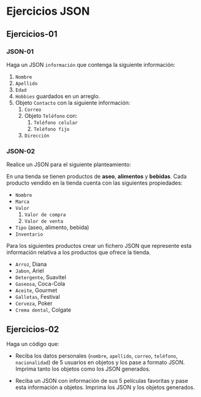 # Ejercicios JSON

## Ejercicios-01

### JSON-01

Haga un JSON `información` que contenga la siguiente información:

1. `Nombre`
2. `Apellido`
3. `Edad`
4. `Hobbies` guardados en un arreglo.
5. Objeto `Contacto` con la siguiente información:
    1. `Correo`
    2. Objeto `Teléfono` con:
        1. `Teléfono celular`
        2. `Teléfono fijo`
    3. `Dirección`

### JSON-02

Realice un JSON para el siguiente planteamiento:

En una tienda se tienen productos de **aseo**, **alimentos** y **bebidas**. Cada producto vendido en la tienda cuenta con las siguientes propiedades:

* `Nombre`
* `Marca`
* `Valor`
    1. `Valor de compra`
    2. `Valor de venta`
* `Tipo` (aseo, alimento, bebida)
* `Inventario`

Para los siguientes productos crear un fichero JSON que represente esta información relativa a los productos que ofrece la tienda.

* `Arroz`, Diana
* `Jabon`, Ariel
* `Detergente`, Suavitel
* `Gaseosa`, Coca-Cola
* `Aceite`, Gourmet
* `Galletas`, Festival
* `Cerveza`, Poker
* `Crema dental`, Colgate

## Ejercicios-02

Haga un código que:

* Reciba los datos personales (`nombre`, `apellido`, `correo`, `teléfono`, `nacionalidad`) de 5 usuarios en objetos y los pase a formato JSON. Imprima tanto los objetos como los JSON generados.

* Reciba un JSON con información de sus 5 películas favoritas y pase esta información a
objetos. Imprima los JSON y los objetos generados.